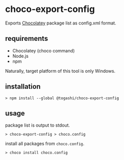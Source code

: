 # choco-export-config

Exports [Chocolatey](https://chocolatey.org/) package list as config.xml format.

## requirements

- Chocolatey (choco command)
- Node.js
- npm

Naturally, target platform of this tool is only Windows.

## installation

```shell
> npm install --global @togashi/choco-export-config
```

## usage

package list is output to stdout.

```shell
> choco-export-config > choco.config
```

install all packages from `choco.config`.

```shell
> choco install choco.config
```
